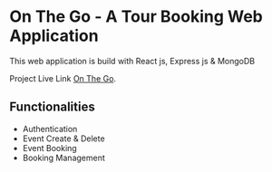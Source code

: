 # On The Go - A Tour Booking Web Application

This web application is build with React js, Express js & MongoDB


Project Live Link [On The Go](https://otgclient-987ec.web.app/).

## Functionalities

- Authentication
- Event Create & Delete
- Event Booking
- Booking Management

